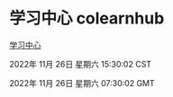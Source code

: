 # 学习中心 colearnhub
[学习中心](http://:56308/colearnhub/)

2022年 11月 26日 星期六 15:30:02 CST

2022年 11月 26日 星期六 07:30:02 GMT
